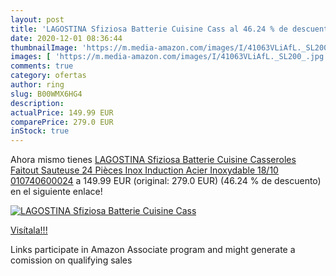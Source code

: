```yaml
---
layout: post
title: 'LAGOSTINA Sfiziosa Batterie Cuisine Cass al 46.24 % de descuento'
date: 2020-12-01 08:36:44
thumbnailImage: 'https://m.media-amazon.com/images/I/41063VLiAfL._SL200_.jpg'
images: [ 'https://m.media-amazon.com/images/I/41063VLiAfL._SL200_.jpg' ]
comments: true
category: ofertas
author: ring
slug: B00WMX6HG4
description:
actualPrice: 149.99 EUR
comparePrice: 279.0 EUR
inStock: true
---
```


Ahora mismo tienes [LAGOSTINA Sfiziosa Batterie Cuisine Casseroles Faitout Sauteuse 24 Pièces Inox Induction Acier Inoxydable 18/10 010740600024](https://www.amazon.fr/dp/B00WMX6HG4/?tag=tolees0d-21) a 149.99 EUR (original: 279.0 EUR) (46.24 %  de descuento) en el siguiente enlace!

[![LAGOSTINA Sfiziosa Batterie Cuisine Cass](https://m.media-amazon.com/images/I/41063VLiAfL._SL200_.jpg)](https://www.amazon.fr/dp/B00WMX6HG4/?tag=tolees0d-21)

[Visítala!!!](https://www.amazon.fr/dp/B00WMX6HG4/?tag=tolees0d-21)

Links participate in Amazon Associate program and might generate a comission on qualifying sales
